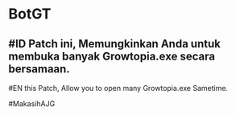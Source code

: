 # BotGT

#ID
Patch ini, Memungkinkan Anda untuk membuka banyak Growtopia.exe secara bersamaan.
--------------------------------------------------------------------------------------------------
#EN
this Patch, Allow you to open many Growtopia.exe Sametime.

#MakasihAJG
